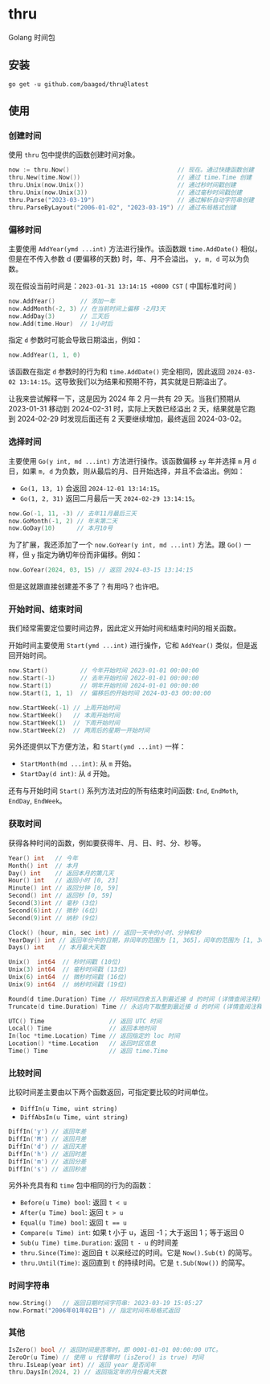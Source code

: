 # thru

Golang 时间包

## 安装

```shell
go get -u github.com/baagod/thru@latest
```

## 使用

### 创建时间

使用 `thru` 包中提供的函数创建时间对象。

```go
now := thru.Now()                              // 现在。通过快捷函数创建
thru.New(time.Now())                           // 通过 time.Time 创建
thru.Unix(now.Unix())                          // 通过秒时间戳创建
thru.Unix(now.Unix(3))                         // 通过毫秒时间戳创建
thru.Parse("2023-03-19")                       // 通过解析自动字符串创建
thru.ParseByLayout("2006-01-02", "2023-03-19") // 通过布局格式创建
```

### 偏移时间

主要使用 `AddYear(ymd ...int)` 方法进行操作。该函数跟 `time.AddDate()` 相似，但是在不传入参数 d (要偏移的天数) 时，年、月不会溢出。
`y, m, d` 可以为负数。

现在假设当前时间是：`2023-01-31 13:14:15 +0800 CST` ( 中国标准时间 )

```go
now.AddYear()       // 添加一年
now.AddMonth(-2, 3) // 在当前时间上偏移 -2月3天
now.AddDay(3)       // 三天后
now.Add(time.Hour)  // 1小时后
```

指定 `d` 参数时可能会导致日期溢出，例如：

```go
now.AddYear(1, 1, 0)
```

该函数在指定 `d` 参数时的行为和 `time.AddDate()` 完全相同，因此返回 `2024-03-02 13:14:15`。这导致我们以为结果和预期不符，其实就是日期溢出了。

让我来尝试解释一下，这是因为 2024 年 2 月一共有 29 天。当我们预期从 2023-01-31 移动到 2024-02-31 时，实际上天数已经溢出 2
天，结果就是它跑到 2024-02-29 时发现后面还有 2 天要继续增加，最终返回 2024-03-02。

### 选择时间

主要使用 `Go(y int, md ...int)` 方法进行操作。该函数偏移 `±y` 年并选择 `m` 月 `d` 日，如果 `m, d`
为负数，则从最后的月、日开始选择，并且不会溢出。例如：

- `Go(1, 13, 1)` 会返回 `2024-12-01 13:14:15`。
- `Go(1, 2, 31)` 返回二月最后一天 `2024-02-29 13:14:15`。

```go
now.Go(-1, 11, -3) // 去年11月最后三天
now.GoMonth(-1, 2) // 年末第二天
now.GoDay(10)      // 本月10号
```

为了扩展，我还添加了一个 `now.GoYear(y int, md ...int)` 方法。跟 `Go()` 一样，但 `y` 指定为确切年份而非偏移。例如：

```go
now.GoYear(2024, 03, 15) // 返回 2024-03-15 13:14:15
```

但是这就跟直接创建差不多了？有用吗？也许吧。

### 开始时间、结束时间

我们经常需要定位要时间边界，因此定义开始时间和结束时间的相关函数。

开始时间主要使用 `Start(ymd ...int)` 进行操作，它和 `AddYear()` 类似，但是返回开始时间。

```go
now.Start()         // 今年开始时间 2023-01-01 00:00:00
now.Start(-1)       // 去年开始时间 2022-01-01 00:00:00
now.Start(1)        // 明年开始时间 2024-01-01 00:00:00
now.Start(1, 1, 1)  // 偏移后的开始时间 2024-03-03 00:00:00

now.StartWeek(-1) // 上周开始时间
now.StartWeek()   // 本周开始时间
now.StartWeek(1)  // 下周开始时间
now.StartWeek(2)  // 两周后的星期一开始时间
```

另外还提供以下方便方法，和 `Start(ymd ...int)` 一样：

- `StartMonth(md ...int)`: 从 `m` 开始。
- `StartDay(d int)`: 从 `d` 开始。

还有与开始时间 `Start()` 系列方法对应的所有结束时间函数: `End`, `EndMoth`, `EndDay`, `EndWeek`。

### 获取时间

获得各种时间的函数，例如要获得年、月、日、时、分、秒等。

```go
Year() int   // 今年
Month() int  // 本月
Day() int    // 返回本月的第几天
Hour() int   // 返回小时 [0, 23]
Minute() int // 返回分钟 [0, 59]
Second() int // 返回秒 [0, 59]
Second(3)int // 毫秒 (3位)
Second(6)int // 微秒 (6位)
Second(9)int // 纳秒 (9位)

Clock() (hour, min, sec int) // 返回一天中的小时、分钟和秒
YearDay() int // 返回年份中的日期，非闰年的范围为 [1, 365]，闰年的范围为 [1, 366]。
Days() int    // 本月最大天数

Unix()  int64  // 秒时间戳 (10位)
Unix(3) int64  // 毫秒时间戳 (13位)
Unix(6) int64  // 微秒时间戳 (16位)
Unix(9) int64  // 纳秒时间戳 (19位)

Round(d time.Duration) Time // 将时间四舍五入到最近接 d 的时间 (详情查阅注释)
Truncate(d time.Duration) Time // 永远向下取整到最近接 d 的时间 (详情查阅注释)

UTC() Time                  // 返回 UTC 时间
Local() Time                // 返回本地时间
In(loc *time.Location) Time // 返回指定的 loc 时间
Location() *time.Location   // 返回时区信息
Time() Time                 // 返回 time.Time
```

### 比较时间

比较时间差主要由以下两个函数返回，可指定要比较的时间单位。

- `DiffIn(u Time, uint string)`
- `DiffAbsIn(u Time, uint string)`

```go
DiffIn('y') // 返回年差
DiffIn('M') // 返回月差
DiffIn('d') // 返回天差
DiffIn('h') // 返回时差
DiffIn('m') // 返回分差
DiffIn('s') // 返回秒差
```

另外补充具有和 `time` 包中相同的行为的函数：

- `Before(u Time) bool`: 返回 `t < u`
- `After(u Time) bool`: 返回 `t > u`
- `Equal(u Time) bool`: 返回 `t == u`
- `Compare(u Time) int`: 如果 t 小于 u，返回 -1；大于返回 1；等于返回 0
- `Sub(u Time) time.Duration`: 返回 `t - u` 的时间差
- `thru.Since(Time)`: 返回自 `t` 以来经过的时间。它是 `Now().Sub(t)` 的简写。
- `thru.Until(Time)`: 返回直到 `t` 的持续时间。它是 `t.Sub(Now())` 的简写。

### 时间字符串

```go
now.String()   // 返回日期时间字符串: 2023-03-19 15:05:27
now.Format("2006年01年02日") // 指定时间布局格式返回
```

### 其他

```go
IsZero() bool // 返回时间是否零时，即 0001-01-01 00:00:00 UTC。
ZeroOr(u Time) // 使用 u 代替零时 (isZero() is true) 时间
thru.IsLeap(year int) // 返回 year 是否闰年
thru.DaysIn(2024, 2) // 返回指定年的月份最大天数
```

